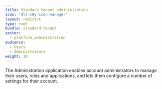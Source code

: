 ```yaml
---
title: Standard tenant administration
icon: "dlt-c8y-icon-manager"
layout: redirect
type: root
bundle: standard-tenant
sector:
  - platform_administration
audience:
  - Users
  - Administrators
weight: 10
---
```


The Administration application enables account administrators to manage their users, roles and applications, and lets them configure a number of settings for their account.
